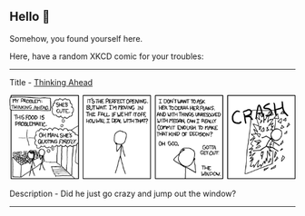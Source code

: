 ## Hello 👀

Somehow, you found yourself here.

Here, have a random XKCD comic for your troubles:

-----------------------------------

Title - [Thinking Ahead](https://xkcd.com/439)

![Thinking Ahead](./random_comic.png)

Description - Did he just go crazy and jump out the window?

-----------------------------------